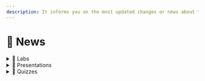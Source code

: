 ```yaml
---
description: It informs you on the most updated changes or news about the course!
---
```


# 📰 News

<details>

<summary><span data-gb-custom-inline data-tag="emoji" data-code="1f97c">🥼</span> Labs</summary>

### #1

There are no sections in the lab sessions! you can join either session or both sessions each week. But I'd strongly recommend you to join both sessions to be able to prepare a fantastic portfolio for your team that will come in handy after this course or even after you graduate from McGill :tada:

***

### #2

Your presence in the lab sessions is not mandatory! But labs cannot be done individually! it would be best if you worked in a team.

</details>

<details>

<summary><span data-gb-custom-inline data-tag="emoji" data-code="1f381">🎁</span> Presentations</summary>

### 1\#

[Topic#10](presentations/requesting-time-off-3/topic-10.md) is taken by Abraham Somech! We are very looking forward to your presentation on the last day of this course!

***

</details>

<details>

<summary><span data-gb-custom-inline data-tag="emoji" data-code="1f368">🍨</span> Quizzes</summary>

### 1\#

I have recently been informed that the department student society (ECSESS) is organizing an industry trip to Toronto which leaves in the early morning on the 21st, on the same date as Quiz1! To accommodate students who are joining this event I can distribute the grade of this quiz on other quizzes evenly! **If you are going to join this session, please let me know as soon as possible!**

***

</details>
